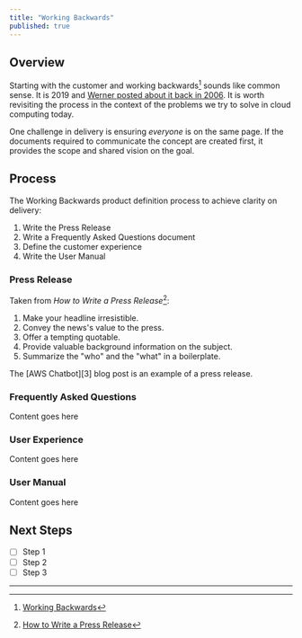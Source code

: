 ```yaml
---
title: "Working Backwards"
published: true
---
```


## Overview
Starting with the customer and working backwards[^1] sounds like common sense.  It is 2019 and [Werner posted about it back
in 2006][1].  It is worth revisiting the process in the context of the problems we try to solve in cloud computing today.

One challenge in delivery is ensuring _everyone_ is on the same page.  If the documents required to communicate the 
concept are created first, it provides the scope and shared vision on the goal.

## Process
The Working Backwards product definition process to achieve clarity on delivery:

1. Write the Press Release
1. Write a Frequently Asked Questions document
1. Define the customer experience
1. Write the User Manual

### Press Release
Taken from _How to Write a Press Release_[^2]:

1. Make your headline irresistible.
1. Convey the news's value to the press.
1. Offer a tempting quotable.
1. Provide valuable background information on the subject.
1. Summarize the "who" and the "what" in a boilerplate.

The [AWS Chatbot][3] blog post is an example of a press release.

### Frequently Asked Questions
Content goes here

### User Experience
Content goes here

### User Manual
Content goes here

## Next Steps

* [ ] Step 1
* [ ] Step 2
* [ ] Step 3

---
[^1]: [Working Backwards][1]
[^2]: [How to Write a Press Release][2]

[1]: https://www.allthingsdistributed.com/2006/11/working_backwards.html
[2]: https://blog.hubspot.com/marketing/press-release-template-ht

